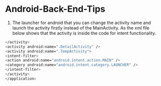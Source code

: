 # Android-Back-End-Tips

1. The launcher for android that you can change the activity name and launch the activity firstly instead of the MainActivity. As the xml file below shows that the activity is inside the code for intent functionality.
``` bash
</activity>
<activity android:name=".DetailActivity" />
<activity android:name=".TempActivity">
<intent-filter>
<action android:name="android.intent.action.MAIN" />
<category android:name="android.intent.category.LAUNCHER" />
</intent-filter>
</activity>
</application>
```
